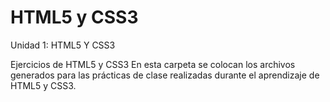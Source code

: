 # HTML5 y CSS3
Unidad 1: HTML5 Y CSS3

Ejercicios de HTML5 y CSS3
En esta carpeta se colocan los archivos generados para las prácticas de clase realizadas durante el aprendizaje de HTML5 y CSS3.
